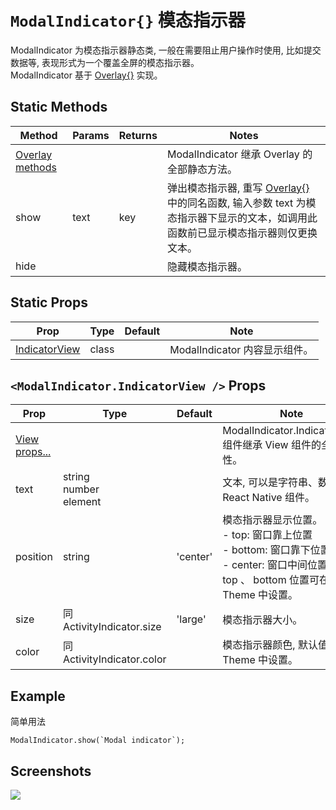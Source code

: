 # `ModalIndicator{}` 模态指示器
ModalIndicator 为模态指示器静态类, 一般在需要阻止用户操作时使用, 比如提交数据等, 表现形式为一个覆盖全屏的模态指示器。<br/>ModalIndicator 基于 [Overlay{}](./Overlay.md) 实现。

## Static Methods
| Method | Params | Returns | Notes |
|---|---|---|---|
| [Overlay methods](./Overlay.md) |  |  | ModalIndicator 继承 Overlay 的全部静态方法。
| show | text | key | 弹出模态指示器, 重写 [Overlay{}](./Overlay.md) 中的同名函数, 输入参数 text 为模态指示器下显示的文本，如调用此函数前已显示模态指示器则仅更换文本。
| hide |  |  | 隐藏模态指示器。

## Static Props
| Prop | Type | Default | Note |
|---|---|---|---|
| [IndicatorView](#modalindicatorindicatorview--props) | class |  | ModalIndicator 内容显示组件。

## `<ModalIndicator.IndicatorView />` Props
| Prop | Type | Default | Note |
|---|---|---|---|
| [View props...](https://facebook.github.io/react-native/docs/view.html) |  |  | ModalIndicator.IndicatorView 组件继承 View 组件的全部属性。
| text | string<br/>number<br/>element |  | 文本, 可以是字符串、数字或 React Native 组件。
| position | string | 'center' | 模态指示器显示位置。<br/>- top: 窗口靠上位置<br/>- bottom: 窗口靠下位置<br/>- center: 窗口中间位置<br/>top 、 bottom 位置可在 Theme 中设置。
| size | 同ActivityIndicator.size | 'large' | 模态指示器大小。
| color | 同ActivityIndicator.color |  | 模态指示器颜色, 默认值在 Theme 中设置。

## Example
简单用法
```
ModalIndicator.show(`Modal indicator`);
```


## Screenshots
![](https://github.com/rilyu/teaset/blob/master/screenshots/21-ModalIndicator.png?raw=true)
